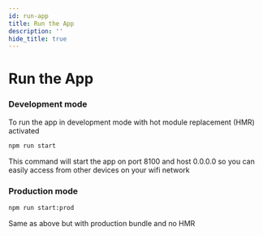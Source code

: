 ```yaml
---
id: run-app
title: Run the App
description: ''
hide_title: true
---
```


# Run the App

### Development mode

To run the app in development mode with hot module replacement (HMR) activated

```sh
npm run start
```

This command will start the app on port 8100 and host 0.0.0.0 so you can easily access from other devices on your wifi network

### Production mode

```sh
npm run start:prod
```

Same as above but with production bundle and no HMR

